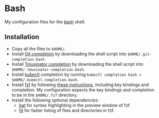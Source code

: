 # Bash

My configuration files for the [bash](http://www.gnu.org/software/bash/) shell.

## Installation

* Copy all the files to `$HOME/`.
* Install [Git completion](https://github.com/git/git/blob/master/contrib/completion/git-completion.bash) by downloading the shell script into `$HOME/.git-completion.bash`.
* Install [Tmuxinator completion](https://github.com/tmuxinator/tmuxinator/blob/master/completion/tmuxinator.bash) by downloading the shell script into `$HOME/.tmuxinator-completion.bash`.
* Install [kubectl](https://github.com/kubernetes/kubectl) completion by running `kubectl completion bash > $HOME/.kubectl-completion.bash`.
* Install [fzf](https://github.com/junegunn/fzf) by following [these instructions](https://github.com/junegunn/fzf?tab=readme-ov-file#installation), including key bindings and completion. My configuration expects the key bindings and completion to be in the `$HOME/.fzf` directory.
* Install the following optional dependencies:
    * [bat](https://github.com/sharkdp/bat) for syntax highlighting in the preview window of fzf.
    * [fd](https://github.com/sharkdp/fd) for faster listing of files and directories in fzf.
